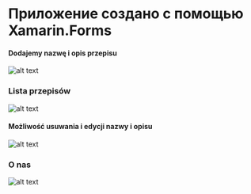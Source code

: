 # Приложение создано c помощью Xamarin.Forms
#### Dodajemy nazwę i opis przepisu
![alt text](img/rejestracja.png)
### Lista przepisów
![alt text](img/menu.png)
#### Możliwość usuwania i edycji nazwy i opisu 
![alt text](img/gradient.png)
### O nas
![alt text](img/ed.png)
